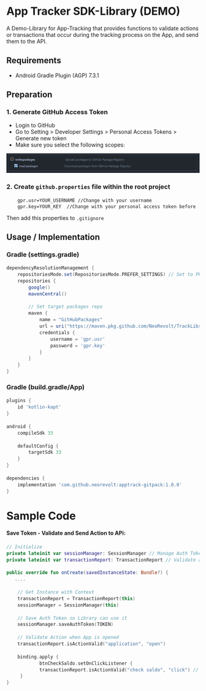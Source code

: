 # App Tracker SDK-Library (DEMO)
A Demo-Library for App-Tracking that provides functions to validate actions or transactions that occur during the tracking process on the App, and send them to the API.

## Requirements
* Android Gradle Plugin (AGP) 7.3.1

## Preparation
### 1. Generate GitHub Access Token
* Login to GitHub
* Go to Setting > Developer Settings > Personal Access Tokens > Generate new token
* Make sure you select the following scopes:

![Access Token](https://github.com/NeoRevolt/drawimage-demo-gitpack-publish/blob/master/acces_scope_github_token.PNG?raw=true)

### 2. Create ``github.properties`` file within the root project
```properties
    gpr.usr=YOUR_USERNAME //Change with your username
    gpr.key=YOUR_KEY  //Change with your personal access token before
```
Then add this properties to ``.gitignore``

## Usage / Implementation

### Gradle (settings.gradle)

```groovy
dependencyResolutionManagement {
    repositoriesMode.set(RepositoriesMode.PREFER_SETTINGS) // Set to PREFER_SETTINGS
    repositories {
        google()
        mavenCentral()
        
        // Set target packages repo
        maven {
            name = "GitHubPackages"
            url = uri("https://maven.pkg.github.com/NeoRevolt/TrackLibrary")
            credentials {
                username = 'gpr.usr'
                password = 'gpr.key'
            }
        }
    }
}
```

### Gradle (build.gradle/App)

```groovy
plugins {
    id 'kotlin-kapt'
}

android {
    compileSdk 33
    
    defaultConfig {
        targetSdk 33
    }
}

dependencies {
    implementation 'com.github.neorevolt:apptrack-gitpack:1.0.0'
}
```

# Sample Code
#### Save Token - Validate and Send Action to APi:

```kotlin
// Initialize
private lateinit var sessionManager: SessionManager // Manage Auth Token 
private lateinit var transactionReport: TransactionReport // Validate and Send Action/Transaction to API

public override fun onCreate(savedInstanceState: Bundle?) {
   ....
    
    // Get Instance with Context
    transactionReport = TransactionReport(this)
    sessionManager = SessionManager(this)
    
    // Save Auth Token so Library can use it
    sessionManager.saveAuthToken(TOKEN)
    
    // Validate Action when App is opened
    transactionReport.isActionValid("application", "open")
    
    binding.apply {
            btnCheckSaldo.setOnClickListener {
            transactionReport.isActionValid("check saldo", "click") // Validate Action when Button clicked
     }      
}
```
